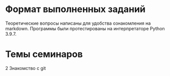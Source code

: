 # Формат выполненных заданий
Теоретические вопросы написаны для удобства ознакомления на markdown.
Программы были протестированы на интерпретаторе Python 3.9.7.

# Темы семинаров
2 Знакомство с git
